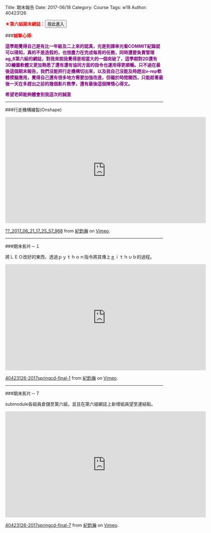 Title: 期末報告
Date: 2017-06/18
Category: Course
Tags: w18
Author: 40423126

<b><font color="red">★第六組期末網誌：</font></b><a href="https://40423126.github.io/2017springcd_ag6/blog/index.html"><button type="button" class="btn btn-primary btn-xs">按此進入</button></a>

<!-- PELICAN_END_SUMMARY -->

###<b><font color="red">誠摯心得:</font></b>

<b><font color="purple">這學期覺得自己是有比一年級及二上來的認真，光是到課率光看COMMIT紀錄就可以得知，真的不是造假的，也很盡力在完成每周的任務，同時還要負責管理ag_6第六組的網誌，對我來說我覺得是相當大的一個突破了，這學期對2D還有3D繪圖軟體又更加熟悉了還有還有協同方面的指令也運用得更順暢。只不過在最後這個期末報告，我們沒能把行走機構切出來，以及我自己沒能及時趕出v-rep軟體模擬應用，覺得自己還有很多地方需要加強改進，但礙於時間關西，只能趁著最後一天在多趕出之前的幾個影片教學，還有最後這個陳情心得文。</font></b>

<b><font color="purple">希望老師能夠體會到我這次的誠意</font></b>

<hr/>

###行走機構繪製(Onshape)

<iframe src="https://player.vimeo.com/video/222493609" width="640" height="339" frameborder="0" webkitallowfullscreen mozallowfullscreen allowfullscreen></iframe>
<p><a href="https://vimeo.com/222493609">??_2017_06_21_17_25_57_968</a> from <a href="https://vimeo.com/user60322140">紀鈞瀚</a> on <a href="https://vimeo.com">Vimeo</a>.</p>

<hr/>
###期末影片－１

將ＬＥＯ改好的東西，透過ｐｙｔｈｏｎ指令將其傳上ｇｉｔｈｕｂ的過程。

<iframe src="https://player.vimeo.com/video/222541097" width="640" height="339" frameborder="0" webkitallowfullscreen mozallowfullscreen allowfullscreen></iframe>
<p><a href="https://vimeo.com/222541097">40423126-2017springcd-final-1</a> from <a href="https://vimeo.com/user60322140">紀鈞瀚</a> on <a href="https://vimeo.com">Vimeo</a>.</p>

<hr/>
###期末影片－７

submodule各組員倉儲至第六組，並且在第六組網誌上新增組員望至連結點。

<iframe src="https://player.vimeo.com/video/222538586" width="640" height="339" frameborder="0" webkitallowfullscreen mozallowfullscreen allowfullscreen></iframe>
<p><a href="https://vimeo.com/222538586">40423126-2017springcd-final-7</a> from <a href="https://vimeo.com/user60322140">紀鈞瀚</a> on <a href="https://vimeo.com">Vimeo</a>.</p>